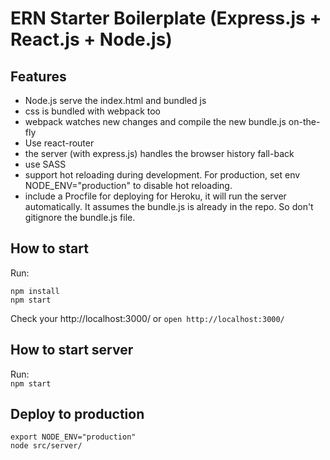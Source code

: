 # ERN Starter Boilerplate (Express.js + React.js + Node.js)

## Features

* Node.js serve the index.html and bundled js
* css is bundled with webpack too
* webpack watches new changes and compile the new bundle.js on-the-fly
* Use react-router
* the server (with express.js) handles the browser history fall-back
* use SASS
* support hot reloading during development. For production, set env NODE_ENV="production" to disable hot reloading.
* include a Procfile for deploying for Heroku, it will run the server automatically. It assumes the bundle.js is already in the repo. So don't gitignore the bundle.js file.

## How to start

Run:  
```
npm install
npm start
```

Check your http://localhost:3000/ or  `open http://localhost:3000/`

## How to start server
Run:  
`npm start`

## Deploy to production

```
export NODE_ENV="production"
node src/server/
```
